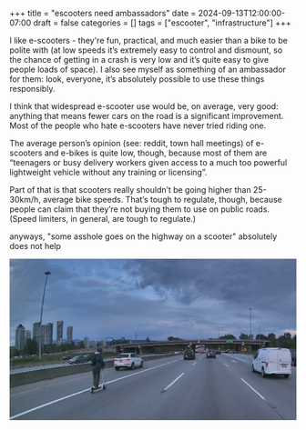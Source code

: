 +++
title = "escooters need ambassadors"
date = 2024-09-13T12:00:00-07:00
draft = false
categories = []
tags = ["escooter", "infrastructure"]
+++

I like e-scooters - they're fun, practical, and much easier than a bike to be polite with (at low speeds it’s extremely easy to control and dismount, so the chance of getting in a crash is very low and it’s quite easy to give people loads of space). I also see myself as something of an ambassador for them: look, everyone, it’s absolutely possible to use these things responsibly.

I think that widespread e-scooter use would be, on average, very good: anything that means fewer cars on the road is a significant improvement. Most of the people who hate e-scooters have never tried riding one.

The average person’s opinion (see: reddit, town hall meetings) of e-scooters and e-bikes is quite low, though, because most of them are “teenagers or busy delivery workers given access to a much too powerful lightweight vehicle without any training or licensing”.

Part of that is that scooters really shouldn’t be going higher than 25-30km/h, average bike speeds. That’s tough to regulate, though, because people can claim that they’re not buying them to use on public roads. (Speed limiters, in general, are tough to regulate.)

anyways, "some asshole goes on the highway on a scooter" absolutely does not help

![](./asshole.png)
